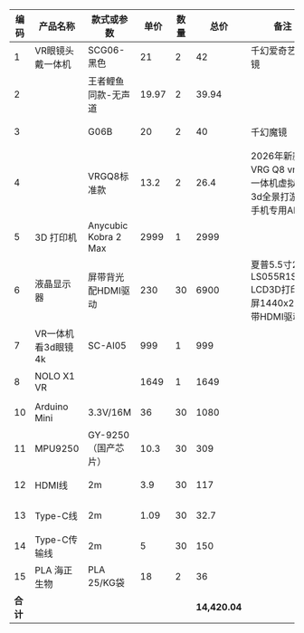 | 编码 | 产品名称           | 款式或参数      | 单价   | 数量 | 总价    | 备注                                           | 网址 |
|------|--------------------|-----------------|--------|------|---------|------------------------------------------------|------|
| 1    | VR眼镜头戴一体机   | SCG06-黑色      | 21     | 2    | 42      | 千幻爱奇艺vr眼镜                               | [链接](https://detail.1688.com/offer/565129768848.html?spm=a26352.13672862.offerlist.21.1633505efEKHp7&offerId=565129768848&sortType=&pageId=&abBizDataType=cbuOffer&trace_log=normal&uuid=8287c4d9a57d4f8d8b98d7a73e3d0d7c&skuId=3579170297442&forcePC=1758121755837) |
| 2    |                    | 王者鲤鱼同款-无声道 | 19.97  | 2    | 39.94   |                                                | [链接](https://detail.1688.com/offer/945092303702.html?spm=a26352.13672862.offerlist.26.1633505efEKHp7&offerId=945092303702&sortType=&pageId=&abBizDataType=cbuOffer&hotSaleSkuId=5888214216871&trace_log=normal&uuid=8287c4d9a57d4f8d8b98d7a73e3d0d7c&forcePC=1758121908270) |
| 3    |                    | G06B            | 20     | 2    | 40      | 千幻魔镜                                      | [链接](https://detail.1688.com/offer/785886521499.html?spm=a26352.13672862.offerlist.99.1633505efEKHp7&offerId=785886521499&sortType=&pageId=&abBizDataType=cbuOffer&hotSaleSkuId=5969727190792&trace_log=normal&uuid=8287c4d9a57d4f8d8b98d7a73e3d0d7c&forcePC=1758122064391) |
| 4    |                    | VRGQ8标准款     | 13.2   | 2    | 26.4    | 2026年新款VRG Q8 vr眼镜一体机虚拟现实3d全景打游戏手机专用AR | [链接](https://detail.1688.com/offer/954181581573.html?spm=a26352.13672862.offerlist.123.1633505efEKHp7&offerId=954181581573&sortType=&pageId=&abBizDataType=cbuOffer&hotSaleSkuId=5875993477981&trace_log=normal&uuid=8287c4d9a57d4f8d8b98d7a73e3d0d7c&forcePC=1758122197448) |
| 5    | 3D 打印机          | Anycubic Kobra 2 Max | 2999   | 1    | 2999    |                                                | [链接](https://detail.1688.com/offer/897990354771.html?spm=a26352.13672862.offerlist.23.55da5f9dXOb91r&offerId=897990354771&sortType=&pageId=&abBizDataType=cbuOffer&trace_log=normal&uuid=7adf8bfffc2f48be812f7436a6fd55f1&skuId=5753378777628&forcePC=1758122620137) |
| 6    | 液晶显示器         | 屏带背光配HDMI驱动 | 230    | 30   | 6900    | 夏普5.5寸2k屏LS055R1SX04 LCD3D打印机屏1440x2560带HDMI驱动板 | [链接](https://detail.1688.com/offer/846190321374.html?spm=a26352.13672862.offerlist.62.68707444ReePKd&offerId=846190321374&sortType=&pageId=&abBizDataType=cbuOffer&trace_log=normal&uuid=63abb40abb75441b8e3569d9e6132251&skuId=5794517942523&forcePC=1758035983985) |
| 7    | VR一体机看3d眼镜4k | SC-AI05         | 999    | 1    | 999     |                                                | [链接](https://detail.1688.com/offer/599771814018.html?spm=a26352.13672862.offerlist.62.5b867180DgGMMW&offerId=599771814018&sortType=&pageId=&abBizDataType=cbuOffer&trace_log=normal&uuid=30f937671ee24dcc8b91fbf200e3d6fe&skuId=4187878693498&forcePC=1758290473194) |
| 8    | NOLO X1 VR         |                 | 1649   | 1    | 1649    |                                                | [链接](https://detail.1688.com/offer/623420432730.html?spm=a26352.13672862.offerlist.88.5d465764rkCZ9k&offerId=623420432730&sortType=&pageId=&abBizDataType=cbuOffer&trace_log=normal&uuid=1b5993d817cd49cba0fe4cff3ae7b5d1&skuId=-1&forcePC=1758291769034) |
| 10   | Arduino Mini       | 3.3V/16M        | 36     | 30   | 1080    |                                                | [链接](https://detail.1688.com/offer/584864809250.html?spm=a26352.13672862.offerlist.40.2e15755eQyjbBK&offerId=584864809250&sortType=&pageId=&abBizDataType=cbuOffer&trace_log=normal&uuid=7e176a390b4f48dda280e91461b1908a&skuId=4929894890302&forcePC=1758120820498) |
| 11   | MPU9250            | GY-9250（国产芯片） | 10.3   | 30   | 309     |                                                | [链接](https://detail.1688.com/offer/820900585332.html?spm=a26352.13672862.offerlist.21.264756b3usYc3b&offerId=820900585332&sortType=&pageId=&abBizDataType=cbuOffer&hotSaleSkuId=6091578827165&trace_log=normal&uuid=1db7f3bebf4d4c2db7f408b0947322f1&forcePC=1758121045658) |
| 12   | HDMI线             | 2m              | 3.9    | 30   | 117     |                                                | [链接](https://detail.1688.com/offer/671648034652.html?spm=a26352.13672862.offerlist.4.47a219b2mplMdz&offerId=671648034652&sortType=&pageId=&abBizDataType=cbuOffer&hotSaleSkuId=5909727159305&trace_log=normal&uuid=35485dcf0a8a4b28b0e40ae02013a345&forcePC=1758036388353) |
| 13   | Type-C线           | 2m              | 1.09   | 30   | 32.7    |                                                | [链接](https://detail.1688.com/offer/959302761956.html?spm=a26352.13672862.offerlist.14.172756511urUBt&offerId=959302761956&sortType=&pageId=&abBizDataType=cbuOffer&hotSaleSkuId=5888907513289&trace_log=normal&uuid=69a31faf22ec4c6cbcb6f3679def240e&forcePC=1758035818070) |
| 14   | Type-C传输线       | 2m              | 5      | 30   | 150     |                                                | [链接](https://detail.1688.com/offer/750440335303.html?spm=a26352.13672862.offerlist.4.76f819ac7VDJDB&offerId=750440335303&sortType=&pageId=&abBizDataType=cbuOffer&hotSaleSkuId=5880186455552&trace_log=normal&uuid=1bbd19142eec45e79a4a10a2bdd6d998&forcePC=1758704245626) |
| 15   | PLA 海正生物       | PLA 25/KG袋     | 18     | 2    | 36      |                                                | [链接](https://detail.1688.com/offer/874828377227.html?spm=a26352.13672862.offerlist.1.2ada2f97Ou37jb&cosite=-&tracelog=p4p&_p_isad=1&clickid=606099bde8314843800231c7c11f7495&sessionid=ac28dec6ce00fe3041497ec4be23e2e8) |
| **合计** |                    |                 |        |      | **14,420.04** |                                                |      |
